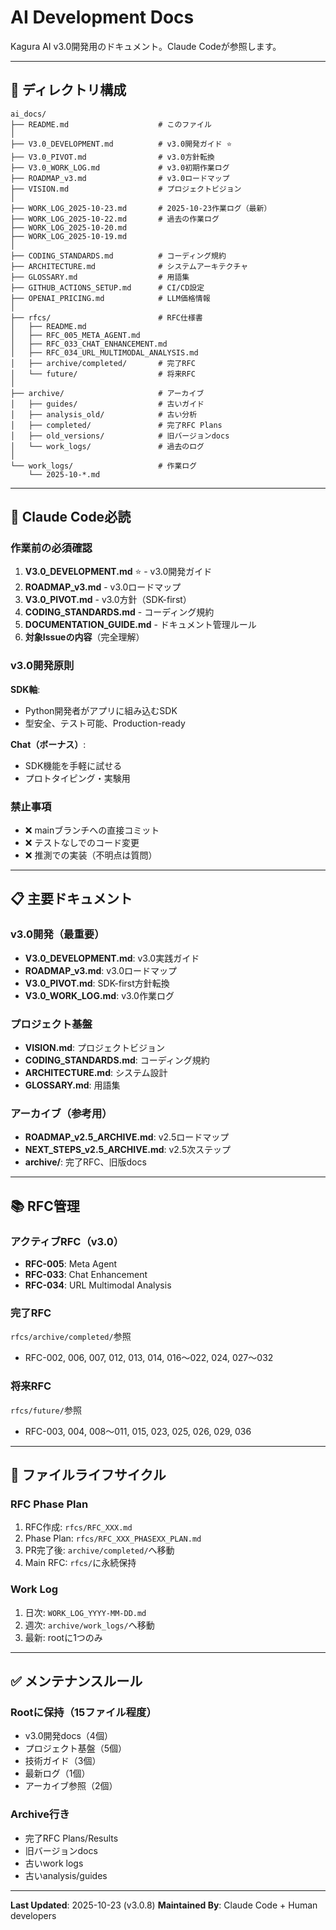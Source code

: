 # AI Development Docs

Kagura AI v3.0開発用のドキュメント。Claude Codeが参照します。

---

## 📂 ディレクトリ構成

```
ai_docs/
├── README.md                    # このファイル
│
├── V3.0_DEVELOPMENT.md          # v3.0開発ガイド ⭐️
├── V3.0_PIVOT.md                # v3.0方針転換
├── V3.0_WORK_LOG.md             # v3.0初期作業ログ
├── ROADMAP_v3.md                # v3.0ロードマップ
├── VISION.md                    # プロジェクトビジョン
│
├── WORK_LOG_2025-10-23.md       # 2025-10-23作業ログ（最新）
├── WORK_LOG_2025-10-22.md       # 過去の作業ログ
├── WORK_LOG_2025-10-20.md
├── WORK_LOG_2025-10-19.md
│
├── CODING_STANDARDS.md          # コーディング規約
├── ARCHITECTURE.md              # システムアーキテクチャ
├── GLOSSARY.md                  # 用語集
├── GITHUB_ACTIONS_SETUP.md      # CI/CD設定
├── OPENAI_PRICING.md            # LLM価格情報
│
├── rfcs/                        # RFC仕様書
│   ├── README.md
│   ├── RFC_005_META_AGENT.md
│   ├── RFC_033_CHAT_ENHANCEMENT.md
│   ├── RFC_034_URL_MULTIMODAL_ANALYSIS.md
│   ├── archive/completed/       # 完了RFC
│   └── future/                  # 将来RFC
│
├── archive/                     # アーカイブ
│   ├── guides/                  # 古いガイド
│   ├── analysis_old/            # 古い分析
│   ├── completed/               # 完了RFC Plans
│   ├── old_versions/            # 旧バージョンdocs
│   └── work_logs/               # 過去のログ
│
└── work_logs/                   # 作業ログ
    └── 2025-10-*.md
```

---

## 🚨 Claude Code必読

### 作業前の必須確認

1. **V3.0_DEVELOPMENT.md** ⭐️ - v3.0開発ガイド
2. **ROADMAP_v3.md** - v3.0ロードマップ
3. **V3.0_PIVOT.md** - v3.0方針（SDK-first）
4. **CODING_STANDARDS.md** - コーディング規約
5. **DOCUMENTATION_GUIDE.md** - ドキュメント管理ルール
6. **対象Issueの内容**（完全理解）

### v3.0開発原則

**SDK軸**:
- Python開発者がアプリに組み込むSDK
- 型安全、テスト可能、Production-ready

**Chat（ボーナス）**:
- SDK機能を手軽に試せる
- プロトタイピング・実験用

### 禁止事項

- ❌ mainブランチへの直接コミット
- ❌ テストなしでのコード変更
- ❌ 推測での実装（不明点は質問）

---

## 📋 主要ドキュメント

### v3.0開発（最重要）

- **V3.0_DEVELOPMENT.md**: v3.0実践ガイド
- **ROADMAP_v3.md**: v3.0ロードマップ
- **V3.0_PIVOT.md**: SDK-first方針転換
- **V3.0_WORK_LOG.md**: v3.0作業ログ

### プロジェクト基盤

- **VISION.md**: プロジェクトビジョン
- **CODING_STANDARDS.md**: コーディング規約
- **ARCHITECTURE.md**: システム設計
- **GLOSSARY.md**: 用語集

### アーカイブ（参考用）

- **ROADMAP_v2.5_ARCHIVE.md**: v2.5ロードマップ
- **NEXT_STEPS_v2.5_ARCHIVE.md**: v2.5次ステップ
- **archive/**: 完了RFC、旧版docs

---

## 📚 RFC管理

### アクティブRFC（v3.0）

- **RFC-005**: Meta Agent
- **RFC-033**: Chat Enhancement
- **RFC-034**: URL Multimodal Analysis

### 完了RFC

`rfcs/archive/completed/`参照
- RFC-002, 006, 007, 012, 013, 014, 016〜022, 024, 027〜032

### 将来RFC

`rfcs/future/`参照
- RFC-003, 004, 008〜011, 015, 023, 025, 026, 029, 036

---

## 🔄 ファイルライフサイクル

### RFC Phase Plan

1. RFC作成: `rfcs/RFC_XXX.md`
2. Phase Plan: `rfcs/RFC_XXX_PHASEXX_PLAN.md`
3. PR完了後: `archive/completed/`へ移動
4. Main RFC: `rfcs/`に永続保持

### Work Log

1. 日次: `WORK_LOG_YYYY-MM-DD.md`
2. 週次: `archive/work_logs/`へ移動
3. 最新: rootに1つのみ

---

## ✅ メンテナンスルール

### Rootに保持（15ファイル程度）

- v3.0開発docs（4個）
- プロジェクト基盤（5個）
- 技術ガイド（3個）
- 最新ログ（1個）
- アーカイブ参照（2個）

### Archive行き

- 完了RFC Plans/Results
- 旧バージョンdocs
- 古いwork logs
- 古いanalysis/guides

---

**Last Updated**: 2025-10-23 (v3.0.8)
**Maintained By**: Claude Code + Human developers

